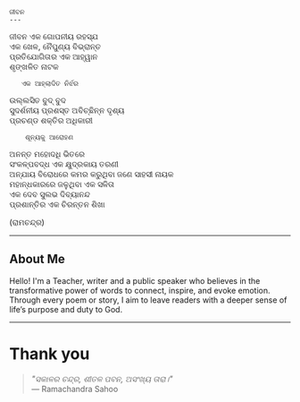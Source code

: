     ଜୀବନ
    ---
ଜୀବନ ଏକ ଗୋପନୀୟ ର‌ହସ୍ଯ  
ଏକ ଖେଳ, ନୈପୁଣ୍ୟ ବିଭ୍ରାନ୍ତ   
ପ୍ରତିଯୋଗିତାର ଏକ ଆହ୍ୱାନ   
ଶୃଙ୍ଖଳିତ ନାଟକ

       ଏକ ଆହ୍ଲାଦିତ ନିର୍ଝର
       
ଉଲ୍ଲସିତ ବୁଦ୍ ବୁଦ  
ସୁଦର୍ଶନୀୟ ପ୍ରଶସ୍ତ ଅବିଚ୍ଛିନ୍ନ ଦୃଶ୍ୟ  
ପ୍ରଚଣ୍ଡ ଶକ୍ତିର ଅଧିକାରୀ

        ଶୂନ୍ୟକୁ ଆରୋହଣ

ଅନନ୍ତ ମହୋଦଧି ଭିତରେ   
ସଂକଳ୍ପବଦ୍ଧ ଏକ କ୍ଷୁଦ୍ରକାୟ ତରଣୀ   
ଅନ୍ଯାୟ ବିରୋଧରେ କମର କରୁଥିବା ଜଣେ ସାହସୀ ନାୟକ   
ମହାନ୍ଧକାରରେ ଜଳୁଥିବା ଏକ ସଳିତା   
ଏକ ଦେବ ସୁଲଭ ଦିବ୍ୟାନନ୍ଦ   
 ପ୍ରଶାନ୍ତିର ଏକ ଚିରନ୍ତନ ଶିଖା  

(ରାମଚନ୍ଦ୍ର)

---

## About Me

Hello! I'm a Teacher, writer and a public speaker who believes in the transformative power of words to connect, inspire, and evoke emotion.
Through every poem or story, I aim to leave readers with a deeper sense of life’s purpose and duty to God.

---

# Thank you

> _"ସକାଳର ଚନ୍ଦ୍ର, ଶୀତଳ ପବନ, ଅସଂଖ୍ୟ ତାରା।"_  
> — Ramachandra Sahoo
